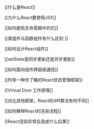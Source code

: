 [[什么是React]]

[[为什么React要使用JSX]]

[[如何避免生命周期中的坑]]

[[类组件与函数组件有什么区别 ]]

[[如何设计React组件]]

[[setState是同步更新还是异步更新]]

[[如何面向组件跨层级通信]]

[[列举一种你了解的React状态管理框架]]

[[Virtual Dom 工作原理]]

[[对比其他框架，React的diff算法有何不同]]

[[如何解释React的渲染流程]]

[[React渲染异常会造成什么后果]]







